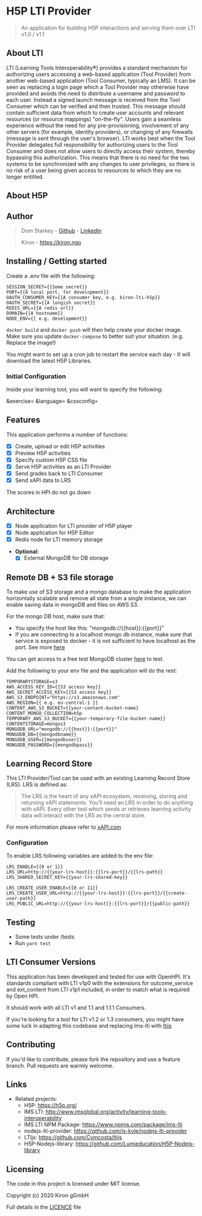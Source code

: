 # H5P LTI Provider

> An application for building H5P interactions and serving them over LTI v1.0 / v1.1

## About LTI

LTI (Learning Tools Interoperability®) provides a standard mechanism for authorizing users accessing a web-based application (Tool Provider) from another web-based application (Tool Consumer, typically an LMS). It can be seen as replacing a login page which a Tool Provider may otherwise have provided and avoids the need to distribute a username and password to each user. Instead a signed launch message is received from the Tool Consumer which can be verified and then trusted. This message should contain sufficient data from which to create user accounts and relevant resources (or resource mappings) "on-the-fly". Users gain a seamless experience without the need for any pre-provisioning, involvement of any other servers (for example, identity providers), or changing of any firewalls (message is sent through the user's browser). LTI works best when the Tool Provider delegates full responsibility for authorizing users to the Tool Consumer and does not allow users to directly access their system, thereby bypassing this authorization. This means that there is no need for the two systems to be synchronized with any changes to user privileges, so there is no risk of a user being given access to resources to which they are no longer entitled.

## About H5P

## Author

> Dom Starkey - [Github](https://github.com/domstarkey) - [LinkedIn](https://www.linkedin.com/in/dom-starkey/)

> Kiron - https://kiron.ngo

## Installing / Getting started

Create a .env file with the following:

```
SESSION_SECRET={{Some secret}}
PORT={{A local port, for development}}
OAUTH_CONSUMER_KEY={{A consumer key, e.g. kiron-lti-h5p}}
OAUTH_SECRET={{A longish secret}}
REDIS_URL={{A redis url}}
DOMAIN={{A hostname}}
NODE_ENV={{ e.g. development}}
```

`docker build` and `docker push` will then help create your docker image.
Make sure you update `docker-compose` to better suit your situation. (e.g. Replace the image!)

You might want to set up a cron job to restart the service each day - It will download the latest H5P Libraries.

### Initial Configuration

Inside your learning tool, you will want to specify the following:

&exercise=
&language=
&cssconfig=

## Features

This application performs a number of functions:

- [x] Create, upload or edit H5P activities
- [x] Preview H5P activities
- [x] Specify custom H5P CSS file
- [x] Serve H5P activities as an LTI Provider
- [x] Send grades back to LTI Consumer
- [x] Send xAPI data to LRS

The scores in HPI do not go down

## Architecture

- [x] Node application for LTI provider of H5P player
- [x] Node application for H5P Editor
- [x] Redis node for LTI memory storage

- **Optional:**
  - [x] External MongoDB for DB storage

## Remote DB + S3 file storage

To make use of S3 storage and a mongo database to make the application horizontally
scalable and remove all state from a single instance, we can enable saving data in mongoDB and files on AWS S3.

For the mongo DB host, make sure that:

- You specify the host like this: "mongodb://{{host}}:{{port}}"
- If you are connecting to a localhost mongo db instance, make sure that service is exposed to docker - it is not sufficient to have localhost as the port. See more [here](https://docs.docker.com/docker-for-mac/networking/#use-cases-and-workarounds)

You can get access to a free test MongoDB cluster [here](https://mongodb.com) to test.

Add the following to your env file and the application will do the rest:

```
TEMPORARYSTORAGE=s3
AWS_ACCESS_KEY_ID={{S3 access key}}
AWS_SECRET_ACCESS_KEY={{S3 access key}}
AWS_S3_ENDPOINT="https://s3.amazonaws.com"
AWS_REGION={{ e.g. eu-central-1 }}
CONTENT_AWS_S3_BUCKET={{your-content-bucket-name}
CONTENT_MONGO_COLLECTION=h5p
TEMPORARY_AWS_S3_BUCKET={{your-temporary-file-bucket-name}}
CONTENTSTORAGE=mongos3
MONGODB_URL="mongodb://{{host}}:{{port}}"
MONGODB_DB={{mongodbname}}
MONGODB_USER={{mongodbuser}}
MONGODB_PASSWORD={{mongodbpass}}
```

## Learning Record Store

This LTI Provider/Tool can be used with an existing Learning Record Store (LRS). LRS is defined as:

> The LRS is the heart of any xAPI ecosystem, receiving, storing and returning xAPI statements. You’ll need an LRS in order to do anything with xAPI. Every other tool which sends or retrieves learning activity data will interact with the LRS as the central store.

For more information please refer to [xAPI.com](https://xapi.com/learning-record-store/)

### Configuration

To enable LRS following variables are added to the env file:

```
LRS_ENABLE={{0 or 1}}
LRS_URL=http://{{your-lrs-host}}:{{lrs-port}}/{{lrs-path}}
LRS_SHARED_SECRET_KEY={{your-lrs-shared-key}}

LRS_CREATE_USER_ENABLE={{0 or 11}}
LRS_CREATE_USER_URL=http://{{your-lrs-host}}:{{lrs-port}}/{{create-user-path}}
LRS_PUBLIC_URL=http://{{your-lrs-host}}:{{lrs-port}}/{{public-path}}
```

## Testing

- Some tests under /tests
- Run `yarn test`

## LTI Consumer Versions

This application has been developed and tested for use with OpenHPI. It's standards compliant with LTI v1p0 with the extensions for outcome_service and ext_content from LTI v1p1 included, in order to match what is required by Open HPI.

It should work with all LTI v1 and 1.1 and 1.1.1 Consumers.

If you're looking for a tool for LTI v1.2 or 1.3 consumers, you might have some luck in adapting this codebase and replacing lms-lti with [ltijs](https://www.npmjs.com/package/ltijs)

## Contributing

If you'd like to contribute, please fork the repository and use a feature
branch. Pull requests are warmly welcome.

## Links

- Related projects:
  - H5P: https://h5p.org/
  - IMS LTI: http://www.imsglobal.org/activity/learning-tools-interoperability
  - IMS LTI NPM Package: https://www.npmjs.com/package/ims-lti
  - nodejs-lti-provider: https://github.com/js-kyle/nodejs-lti-provider
  - LTIjs: https://github.com/Cvmcosta/ltijs
  - H5P-Nodejs-library: https://github.com/Lumieducation/H5P-Nodejs-library

## Licensing

The code in this project is licensed under MIT license.

Copyright (c) 2020 Kiron gGmbH

Full details in the [LICENCE](./LICENCE) file
